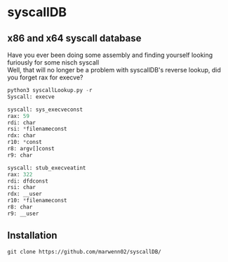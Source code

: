 # syscallDB
## x86 and x64 syscall database
Have you ever been doing some assembly and finding yourself looking furiously for some nisch syscall\
Well, that will no longer be a problem with syscallDB's reverse lookup, did you forget rax for execve?
```py
python3 syscallLookup.py -r
Syscall: execve

syscall: sys_execveconst
rax: 59
rdi: char
rsi: *filenameconst
rdx: char
r10: *const
r8: argv[]const
r9: char

syscall: stub_execveatint
rax: 322
rdi: dfdconst
rsi: char
rdx: __user
r10: *filenameconst
r8: char
r9: __user
```
## Installation
```
git clone https://github.com/marwenn02/syscallDB/
```
